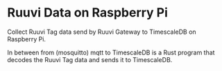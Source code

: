 # Ruuvi Data on Raspberry Pi

Collect Ruuvi Tag data send by Ruuvi Gateway to TimescaleDB on Raspberry Pi.

In between from (mosquitto) mqtt to TimescaleDB is a Rust program that decodes the Ruuvi Tag data and sends it to TimescaleDB.
